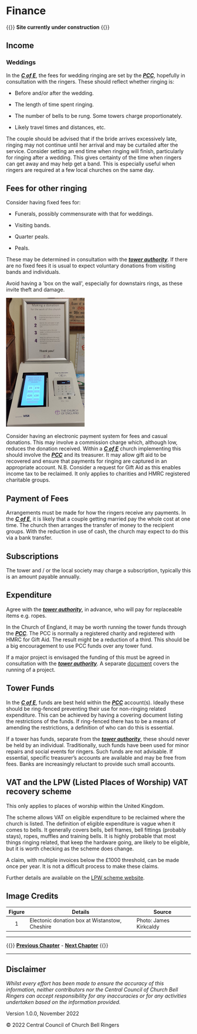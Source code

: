 # Finance

{{<hint danger>}}
**Site currently under construction**
{{</hint>}}
 
## Income  

### Weddings 

In the ***[C of E](../170-glossary/#c-of-e)***, the fees for wedding ringing are set by the ***[PCC](../170-glossary/#pcc)***, hopefully in consultation with the ringers. These should reflect whether ringing is: 

- Before and/or after the wedding. 

- The length of time spent ringing. 

- The number of bells to be rung. Some towers charge proportionately.

- Likely travel times and distances, etc. 

The couple should be advised that if the bride arrives excessively late, ringing may not continue until her arrival and may be curtailed after the service. 
Consider setting an end time when ringing will finish, particularly for ringing after a wedding. This gives certainty of the time when ringers can get away and may help get a band. This is especially useful when ringers are required at a few local churches on the same day. 

## Fees for other ringing 

Consider having fixed fees for: 

- Funerals, possibly commensurate with that for weddings.

- Visiting bands.

- Quarter peals. 

- Peals.

These may be determined in consultation with the ***[tower authority](../170-glossary/#authority)***. If there are no fixed fees it is usual to expect voluntary donations from visiting bands and individuals.

Avoid having a 'box on the wall', especially for downstairs rings, as these invite theft and damage. 

![Electronic donation](donate350.jpg)

Consider having an electronic payment system for fees and casual donations. This may involve a commission charge which, although low, reduces the donation received. Within a ***[C of E](../170-glossary/#c-of-e)*** church implementing this should involve the ***[PCC](../170-glossary/#pcc)*** and its treasurer. It may allow gift aid to be recovered and ensure that payments for ringing are captured in an appropriate account. N.B. Consider a request for Gift Aid as this enables income tax to be reclaimed. It only applies to charities and HMRC registered charitable groups.

## Payment of Fees 

Arrangements must be made for how the ringers receive any payments. In the ***[C of E](../170-glossary/#c-of-e)***, it is likely that a couple getting married pay the whole cost at one time. The church then arranges the transfer of money to the recipient groups. With the reduction in use of cash, the church may expect to do this via a bank transfer. 

## Subscriptions

The tower and / or the local society may charge a subscription, typically this is an amount payable annually.

## Expenditure 

Agree with the ***[tower authority](../170-glossary/#authority)***, in advance, who will pay for replaceable items e.g. ropes. 

In the Church of England, it may be worth running the tower funds through the ***[PCC](../170-glossary/#pcc)***. The PCC is normally a registered charity and registered with HMRC for Gift Aid. The result might be a reduction of a third. This should be a big encouragement to use PCC funds over any tower fund.

If a major project is envisaged the funding of this must be agreed in consultation with the ***[tower authority](../170-glossary/#authority)***. A separate [document](https://cccbr.org.uk/major-projects/) covers the running of a project.

## Tower Funds 

In the ***[C of E](../170-glossary/#c-of-e)***, funds are best held within the ***[PCC](../170-glossary/#pcc)*** account(s). Ideally these should be ring-fenced preventing their use for non-ringing related expenditure. This can be achieved by having a covering document listing the restrictions of the funds. If ring-fenced there has to be a means of amending the restrictions, a definition of who can do this is essential.

If a tower has funds, separate from the ***[tower authority](../170-glossary/#authority)***, these should never be held by an individual. Traditionally, such funds have been used for minor repairs and social events for ringers. Such funds are not advisable.  If essential, specific treasurer’s accounts are available and may be free from fees. Banks are increasingly reluctant to provide such small accounts.

## VAT and the LPW (Listed Places of Worship) VAT recovery scheme 

This only applies to places of worship within the United Kingdom.

The scheme allows VAT on eligible expenditure to be reclaimed where the church is listed. The definition of eligible expenditure is vague when it comes to bells. It generally covers bells, bell frames, bell fittings (probably stays), ropes, muffles and training bells. It is highly probable that most things ringing related, that keep the hardware going, are likely to be eligible, but it is worth checking as the scheme does change. 

A claim, with multiple invoices below the £1000 threshold, can be made once per year. It is not a difficult process to make these claims.

Further details are available on the [LPW scheme website](http://www.lpwscheme.org.uk/).

## Image Credits

| Figure | Details | Source |
| :---: | --- | --- |
| 1 | Electonic donation box at Wistanstow, Cheshire | Photo: James Kirkcaldy |

----

{{<hint info>}}
**[Previous Chapter](../formalities/)** - **[Next Chapter](../healthsafety/)**
{{</hint>}}

----

## Disclaimer
 
*Whilst every effort has been made to ensure the accuracy of this information, neither contributors nor the Central Council of Church Bell Ringers can accept responsibility for any inaccuracies or for any activities undertaken based on the information provided.*

Version 1.0.0, November 2022

© 2022 Central Council of Church Bell Ringers
